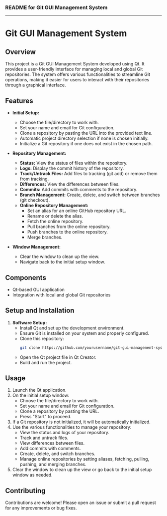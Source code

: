 ### README for Git GUI Management System

---

# Git GUI Management System

## Overview
This project is a Git GUI Management System developed using Qt. It provides a user-friendly interface for managing local and global Git repositories. The system offers various functionalities to streamline Git operations, making it easier for users to interact with their repositories through a graphical interface.

## Features
- **Initial Setup:**
  - Choose the file/directory to work with.
  - Set your name and email for Git configuration.
  - Clone a repository by pasting the URL into the provided text line.
  - Automatic project directory selection if none is chosen initially.
  - Initialize a Git repository if one does not exist in the chosen path.

- **Repository Management:**
  - **Status:** View the status of files within the repository.
  - **Logs:** Display the commit history of the repository.
  - **Track/Untrack Files:** Add files to tracking (git add) or remove them from tracking.
  - **Differences:** View the differences between files.
  - **Commits:** Add commits with comments to the repository.
  - **Branch Management:** Create, delete, and switch between branches (git checkout).
  - **Online Repository Management:**
    - Set an alias for an online GitHub repository URL.
    - Rename or delete the alias.
    - Fetch the online repository.
    - Pull branches from the online repository.
    - Push branches to the online repository.
    - Merge branches.

- **Window Management:**
  - Clear the window to clean up the view.
  - Navigate back to the initial setup window.

## Components
- Qt-based GUI application
- Integration with local and global Git repositories

## Setup and Installation
1. **Software Setup:**
   - Install Qt and set up the development environment.
   - Ensure Git is installed on your system and properly configured.
   - Clone this repository:
     ```bash
     git clone https://github.com/yourusername/git-gui-management-system.git
     ```
   - Open the Qt project file in Qt Creator.
   - Build and run the project.

## Usage
1. Launch the Qt application.
2. On the initial setup window:
   - Choose the file/directory to work with.
   - Set your name and email for Git configuration.
   - Clone a repository by pasting the URL.
   - Press "Start" to proceed.
3. If a Git repository is not initialized, it will be automatically initialized.
4. Use the various functionalities to manage your repository:
   - View the status and logs of your repository.
   - Track and untrack files.
   - View differences between files.
   - Add commits with comments.
   - Create, delete, and switch branches.
   - Manage online repositories by setting aliases, fetching, pulling, pushing, and merging branches.
5. Clear the window to clean up the view or go back to the initial setup window as needed.

## Contributing
Contributions are welcome! Please open an issue or submit a pull request for any improvements or bug fixes.

